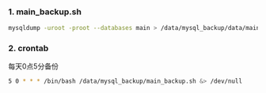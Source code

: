 ### 1. main_backup.sh
```bash
mysqldump -uroot -proot --databases main > /data/mysql_backup/data/main-`date "+%Y_%m_%d_%H:%M:%S"`.sql
```

### 2. crontab
每天0点5分备份
```bash
5 0 * * * /bin/bash /data/mysql_backup/main_backup.sh &> /dev/null
```
